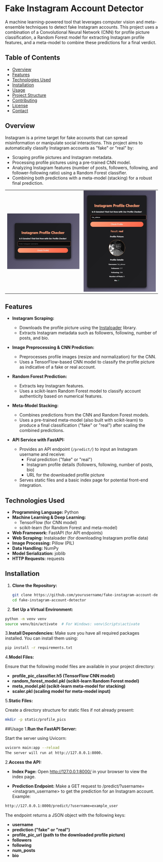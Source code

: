 # Fake Instagram Account Detector

A machine learning-powered tool that leverages computer vision and meta-ensemble techniques to detect fake Instagram accounts. This project uses a combination of a Convolutional Neural Network (CNN) for profile picture classification, a Random Forest model for extracting Instagram profile features, and a meta-model to combine these predictions for a final verdict.

## Table of Contents

- [Overview](#overview)
- [Features](#features)
- [Technologies Used](#technologies-used)
- [Installation](#installation)
- [Usage](#usage)
- [Project Structure](#project-structure)
- [Contributing](#contributing)
- [License](#license)
- [Contact](#contact)

## Overview

Instagram is a prime target for fake accounts that can spread misinformation or manipulate social interactions. This project aims to automatically classify Instagram accounts as "fake" or "real" by:
- Scraping profile pictures and Instagram metadata.
- Processing profile pictures using a pre-trained CNN model.
- Analyzing Instagram features (number of posts, followers, following, and follower-following ratio) using a Random Forest classifier.
- Combining both predictions with a meta-model (stacking) for a robust final prediction.
<table style="border-collapse: collapse; border: none;">
  <tr>
    <td style="border: none;"><img src="main_pic_1.JPG" alt="Image 1" width="300"></td>
    <td style="border: none;"><img src="main_pic_2.JPG" alt="Image 2" width="300"></td>
  </tr>
</table>

## Features

- **Instagram Scraping:**  
  - Downloads the profile picture using the [Instaloader](https://instaloader.github.io/) library.
  - Extracts Instagram metadata such as followers, following, number of posts, and bio.

- **Image Preprocessing & CNN Prediction:**  
  - Preprocesses profile images (resize and normalization) for the CNN.
  - Uses a TensorFlow-based CNN model to classify the profile picture as indicative of a fake or real account.

- **Random Forest Prediction:**  
  - Extracts key Instagram features.
  - Uses a scikit-learn Random Forest model to classify account authenticity based on numerical features.

- **Meta-Model Stacking:**  
  - Combines predictions from the CNN and Random Forest models.
  - Uses a pre-trained meta-model (also built with scikit-learn) to produce a final classification ("fake" or "real") after scaling the combined predictions.

- **API Service with FastAPI:**  
  - Provides an API endpoint (`/predict/`) to input an Instagram username and receive:
    - Final prediction ("fake" or "real")
    - Instagram profile details (followers, following, number of posts, bio)
    - URL for the downloaded profile picture
  - Serves static files and a basic index page for potential front-end integration.

## Technologies Used

- **Programming Language:** Python
- **Machine Learning & Deep Learning:**  
  - TensorFlow (for CNN model)
  - scikit-learn (for Random Forest and meta-model)
- **Web Framework:** FastAPI (for API endpoints)
- **Web Scraping:** Instaloader (for downloading Instagram profile data)
- **Image Processing:** Pillow (PIL)
- **Data Handling:** NumPy
- **Model Serialization:** joblib
- **HTTP Requests:** requests
## Installation

1. **Clone the Repository:**

   ```bash
   git clone https://github.com/yourusername/fake-instagram-account-detector.git
   cd fake-instagram-account-detector

2. **Set Up a Virtual Environment:**

  ```bash
  python -m venv venv
  source venv/bin/activate  # For Windows: venv\Scripts\activate
```
3.**Install Dependencies:**
Make sure you have all required packages installed. You can install them using:
  ```bash
  pip install -r requirements.txt
  ```
4.**Model Files:**

Ensure that the following model files are available in your project directory:

- **profile_pic_classifier.h5 (TensorFlow CNN model)**
- **random_forest_model.pkl (scikit-learn Random Forest model)**
- **meta_model.pkl (scikit-learn meta-model for stacking)**
- **scaler.pkl (scaling model for meta-model input)**

5.**Static Files:**

Create a directory structure for static files if not already present:
   ```bash
   mkdir -p static/profile_pics
   ```
##Usage
1.**Run the FastAPI Server:**

Start the server using Uvicorn:

```bash
uvicorn main:app --reload
The server will run at http://127.0.0.1:8000.
```
2.**Access the API:**

- **Index Page:**
  Open http://127.0.0.1:8000/ in your browser to view the index page.

- **Prediction Endpoint:**
  Make a GET request to /predict/?username=<instagram_username> to get the prediction for an Instagram account.
  Example:

```bash
http://127.0.0.1:8000/predict/?username=example_user
```
The endpoint returns a JSON object with the following keys:
- **username**
- **prediction ("fake" or "real")**
- **profile_pic_url (path to the downloaded profile picture)**
- **followers**
- **following**
- **num_posts**
- **bio**
